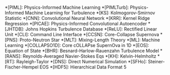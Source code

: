 *[PIML]: Physics-Informed Machine Learning
*[PIMLTurb]: Physics-Informed Machine Learning for Turbulence
*[KS]: Kolmogorov-Smirnov Statistic
*[CNN]: Convolutional Neural Network
*[KRR]: Kernel Ridge Regression
*[PICAE]: Physics-Informed Convolutional Autoencoder
*[JHTDB]: Johns Hopkins Turbulence Database
*[ReLU]: Rectified Linear Unit
*[CLI]: Command Line Interface
*[CCSN]: Core-Collapse Supernova
*[PNS]: Proto-Neutron Star
*[MLT]: Mixing-Length Theory
*[ML]: Machine Learning
*[COLLAPSO1D]: Core cOLLAPse SupernOva in 1D
*[EOS]: Equation of State
*[BHR]: Besnard-Harlow-Rauenzahn Turbulence Model
*[RANS]: Reynolds-Averaged Navier-Stokes Eqs
*[KH]: Kelvin-Helmholtz
*[RT]: Rayleigh-Taylor
*[DNS]: Direct Numerical Simulation
*[SFHo]: Steiner-Fischer-Hempel EOS
*[HDF5]: Hierarchical Data Format 5